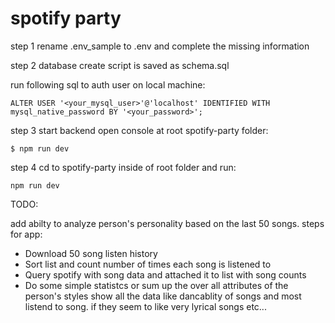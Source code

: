 # spotify party

step 1 rename .env_sample to .env and complete the missing information

step 2 database create script is saved as 
    schema.sql

run following sql to auth user on local machine:

    ALTER USER '<your_mysql_user>'@'localhost' IDENTIFIED WITH mysql_native_password BY '<your_password>';

step 3 start backend open console at root spotify-party folder:

    $ npm run dev


step 4 cd to spotify-party inside of root folder and run:

    npm run dev

TODO: 

add abilty to analyze person's personality based on the last 50 songs. 
steps for app: 
* Download 50 song listen history 
* Sort list and count number of times each song is listened to
* Query spotify with song data and attached it to list with song counts
* Do some simple statistcs or sum up the over all attributes of the person's styles
    show all the data like dancablity of songs and most listend to song. if they seem to like 
    very lyrical songs etc...  
